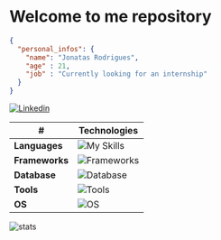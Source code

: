 # Welcome to me repository

```json
{
  "personal_infos": {
    "name": "Jonatas Rodrigues",
    "age" : 21,
    "job" : "Currently looking for an internship"
  }
}
```

[![Linkedin](https://img.shields.io/badge/LinkedIn-0077B5?style=for-the-badge&logo=linkedin&logoColor=white)](https://www.linkedin.com/in/jonatasrodriguesdamasceno/)

| **#**   |        **Technologies**                                                                                      |
|----------------|-------------------------------------------------------------------------------------------------------|
| **Languages**  | ![My Skills](https://skillicons.dev/icons?i=go,java,js,py)                                            |
| **Frameworks** | ![Frameworks](https://skillicons.dev/icons?i=vue)                                                     |
| **Database**   | ![Database](https://skillicons.dev/icons?i=mysql,postgres)                                            |
| **Tools**      | ![Tools](https://skillicons.dev/icons?i=vscode,postman,docker)                                        |
| **OS**         | ![OS](https://skillicons.dev/icons?i=windows,linux)

![stats](https://github-readme-status00.vercel.app/api/top-langs/?username=jonatas00&theme=dark&layout=compact)
